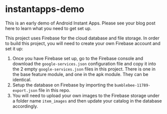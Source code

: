# instantapps-demo

This is an early demo of Android Instant Apps.
Please see your blog post here to learn what you need to get set up.

This project uses Firebase for the cloud database and file storage.
In order to build this project, you will need to create your own
Firebase account and set it up:

1. Once you have Firebase set up, go to the Firebase console and download
the `google-services.json` configuration file and copy it into the
2 empty `google-services.json` files in this project.
There is one in the base feature module, and one in the apk module.
They can be identical.
2. Setup the database on Firebase by importing the
`bumblebee-11789-export.json` file in this repo.
3. You will need to upload your own images to the Firebase storage
under a folder name `item_images` and then update your catalog
in the database accordingly.